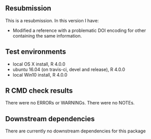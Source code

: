 ## Resubmission
This is a resubmission. In this version I have:
* Modified a reference with a problematic DOI encoding for other containing the same information.
## Test environments
* local OS X install, R 4.0.0
* ubuntu 16.04 (on travis-ci, devel and release), R 4.0.0
* local Win10 install, R 4.0.0

## R CMD check results
There were no ERRORs or WARNINGs. 
There were no NOTEs.

## Downstream dependencies
There are currently no downstream dependencies for this package
